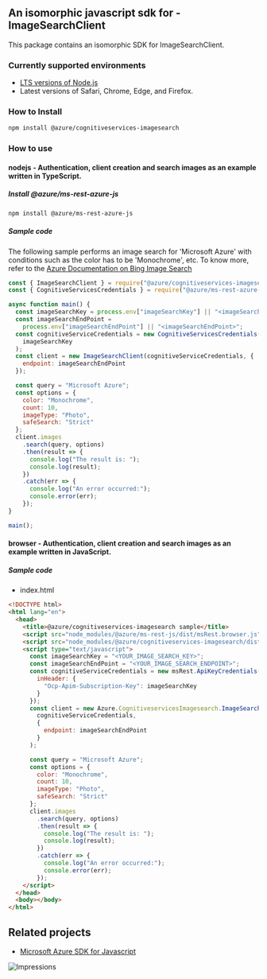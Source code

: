 ## An isomorphic javascript sdk for - ImageSearchClient

This package contains an isomorphic SDK for ImageSearchClient.

### Currently supported environments

- [LTS versions of Node.js](https://github.com/nodejs/release#release-schedule)
- Latest versions of Safari, Chrome, Edge, and Firefox.

### How to Install

```bash
npm install @azure/cognitiveservices-imagesearch
```

### How to use

#### nodejs - Authentication, client creation and search images as an example written in TypeScript.

##### Install @azure/ms-rest-azure-js

```bash
npm install @azure/ms-rest-azure-js
```

##### Sample code
The following sample performs an image search for 'Microsoft Azure' with conditions such as the color has to be 'Monochrome', etc. To know more, refer to the [Azure Documentation on Bing Image Search](https://docs.microsoft.com/azure/cognitive-services/bing-image-search/)

```javascript
const { ImageSearchClient } = require("@azure/cognitiveservices-imagesearch");
const { CognitiveServicesCredentials } = require("@azure/ms-rest-azure-js");

async function main() {
  const imageSearchKey = process.env["imageSearchKey"] || "<imageSearchKey>";
  const imageSearchEndPoint =
    process.env["imageSearchEndPoint"] || "<imageSearchEndPoint>";
  const cognitiveServiceCredentials = new CognitiveServicesCredentials(
    imageSearchKey
  );
  const client = new ImageSearchClient(cognitiveServiceCredentials, {
    endpoint: imageSearchEndPoint
  });

  const query = "Microsoft Azure";
  const options = {
    color: "Monochrome",
    count: 10,
    imageType: "Photo",
    safeSearch: "Strict"
  };
  client.images
    .search(query, options)
    .then(result => {
      console.log("The result is: ");
      console.log(result);
    })
    .catch(err => {
      console.log("An error occurred:");
      console.error(err);
    });
}

main();
```

#### browser - Authentication, client creation and search images as an example written in JavaScript.

##### Sample code

- index.html
```html
<!DOCTYPE html>
<html lang="en">
  <head>
    <title>@azure/cognitiveservices-imagesearch sample</title>
    <script src="node_modules/@azure/ms-rest-js/dist/msRest.browser.js"></script>
    <script src="node_modules/@azure/cognitiveservices-imagesearch/dist/cognitiveservices-imagesearch.js"></script>
    <script type="text/javascript">
      const imageSearchKey = "<YOUR_IMAGE_SEARCH_KEY>";
      const imageSearchEndPoint = "<YOUR_IMAGE_SEARCH_ENDPOINT>";
      const cognitiveServiceCredentials = new msRest.ApiKeyCredentials({
        inHeader: {
          "Ocp-Apim-Subscription-Key": imageSearchKey
        }
      });
      const client = new Azure.CognitiveservicesImagesearch.ImageSearchClient(
        cognitiveServiceCredentials,
        {
          endpoint: imageSearchEndPoint
        }
      );

      const query = "Microsoft Azure";
      const options = {
        color: "Monochrome",
        count: 10,
        imageType: "Photo",
        safeSearch: "Strict"
      };
      client.images
        .search(query, options)
        .then(result => {
          console.log("The result is: ");
          console.log(result);
        })
        .catch(err => {
          console.log("An error occurred:");
          console.error(err);
        });
    </script>
  </head>
  <body></body>
</html>

```

## Related projects

- [Microsoft Azure SDK for Javascript](https://github.com/Azure/azure-sdk-for-js)

![Impressions](https://azure-sdk-impressions.azurewebsites.net/api/impressions/azure-sdk-for-js%2Fsdk%2Fcognitiveservices%2Fcognitiveservices-imagesearch%2FREADME.png)
